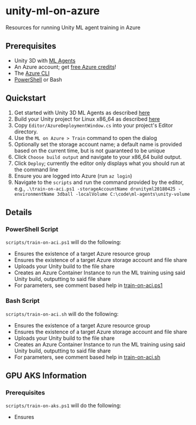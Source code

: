 # unity-ml-on-azure
Resources for running Unity ML agent training in Azure

## Prerequisites
- Unity 3D with [ML Agents](https://github.com/Unity-Technologies/ml-agents/blob/master/docs/Getting-Started-with-Balance-Ball.md)
- An Azure account; get [free Azure credits](https://azure.microsoft.com/Credits/Free)!
- The [Azure CLI](https://docs.microsoft.com/en-us/cli/azure/install-azure-cli?view=azure-cli-latest)
- [PowerShell](https://github.com/powershell/powershell#get-powershell) or Bash

## Quickstart
1. Get started with Unity 3D ML Agents as described [here](https://github.com/Unity-Technologies/ml-agents/blob/master/docs/Getting-Started-with-Balance-Ball.md)
1. Build your Unity project for Linux x86_64 as described [here](https://github.com/Unity-Technologies/ml-agents/blob/master/docs/Using-Docker.md)
1. Copy `Editor/AzureDeploymentWindow.cs` into your project's Editor directory.
1. Use the `ML on Azure > Train` command to open the dialog
1. Optionally set the storage account name; a default name is provided based on the current time, but is not guaranteed to be unique
1. Click `Choose build output` and navigate to your x86_64 build output.
1. Click `Deploy`; currently the editor only displays what you should run at the command line
1. Ensure you are logged into Azure (run `az login`)
1. Navigate to the `scripts` and run the command provided by the editor, e.g., `.\train-on-aci.ps1 -storageAccountName drunityml20180425 -environmentName 3dball -localVolume C:\code\ml-agents\unity-volume` 

## Details

### PowerShell Script
`scripts/train-on-aci.ps1` will do the following:
- Ensures the existence of a target Azure resource group
- Ensures the existence of a target Azure storage account and file share
- Uploads your Unity build to the file share
- Creates an Azure Container Instance to run the ML training using said Unity build, outputting to said file share
- For parameters, see comment based help in [train-on-aci.ps1](./scripts/train-on-aci.ps1)

### Bash Script
`scripts/train-on-aci.sh` will do the following:
- Ensures the existence of a target Azure resource group
- Ensures the existence of a target Azure storage account and file share
- Uploads your Unity build to the file share
- Creates an Azure Container Instance to run the ML training using said Unity build, outputting to said file share
- For parameters, see comment based help in [train-on-aci.sh](./scripts/train-on-aci.sh)

## GPU AKS Information

### Prerequisites
`scripts/train-on-aks.ps1` will do the following:
- Ensures